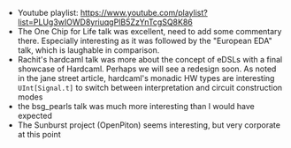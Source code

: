 - Youtube playlist: https://www.youtube.com/playlist?list=PLUg3wIOWD8yriuqgPIB5ZzYnTcgSQ8K86
- The One Chip for Life talk was excellent, need to add some commentary there. Especially interesting as it was followed by the "European EDA" talk, which is laughable in comparison.
- Rachit's hardcaml talk was more about the concept of eDSLs with a final showcase of Hardcaml. Perhaps we will see a redesign soon. As noted in the jane street article, hardcaml's monadic HW types are interesting `UInt[Signal.t]` to switch between interpretation and circuit construction modes
- the bsg_pearls talk was much more interesting than I would have expected
- The Sunburst project (OpenPiton) seems interesting, but very corporate at this point
